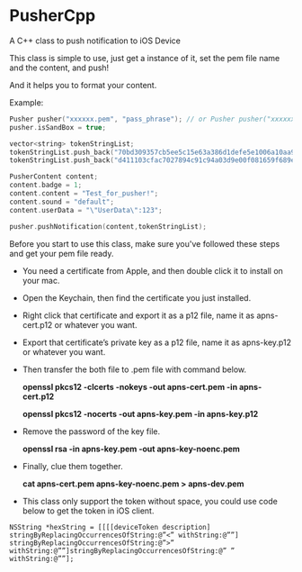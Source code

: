 PusherCpp
======

A C++ class to push notification to iOS Device

This class is simple to use, just get a instance of it, set the pem file name and the content, and push!

And it helps you to format your content.

Example:
```cpp
Pusher pusher("xxxxxx.pem", "pass_phrase"); // or Pusher pusher("xxxxxx.pem", "");
pusher.isSandBox = true;

vector<string> tokenStringList;
tokenStringList.push_back("70bd309357cb5ee5c15e63a386d1defe5e1006a10aa949caf833e768c6472deb");
tokenStringList.push_back("d411103cfac7027894c91c94a03d9e00f081659f689e7af913c5f48d807b8546");

PusherContent content;
content.badge = 1;
content.content = "Test_for_pusher!";
content.sound = "default";
content.userData = "\"UserData\":123";

pusher.pushNotification(content,tokenStringList);
```
Before you start to use this class, make sure you've followed these steps and get your pem file ready.

* You need a certificate from Apple, and then double click it to install on your mac.

* Open the Keychain, then find the certificate you just installed.

* Right click that certificate and export it as a p12 file, name it as apns-cert.p12 or whatever you want.

* Export that certificate’s private key as a p12 file, name it as apns-key.p12 or whatever you want.

* Then transfer the both file to .pem file with command below.

   **openssl pkcs12 -clcerts -nokeys -out apns-cert.pem -in apns-cert.p12**

   **openssl pkcs12 -nocerts -out apns-key.pem -in apns-key.p12**

* Remove the password of the key file.

   **openssl rsa -in apns-key.pem -out apns-key-noenc.pem**

* Finally, clue them together.

   **cat apns-cert.pem apns-key-noenc.pem > apns-dev.pem**

* This class only support the token without space, you could use code below to get the token in iOS client.
```
NSString *hexString = [[[[deviceToken description] stringByReplacingOccurrencesOfString:@”<” withString:@””] stringByReplacingOccurrencesOfString:@”>” withString:@””]stringByReplacingOccurrencesOfString:@” ” withString:@””];
```

